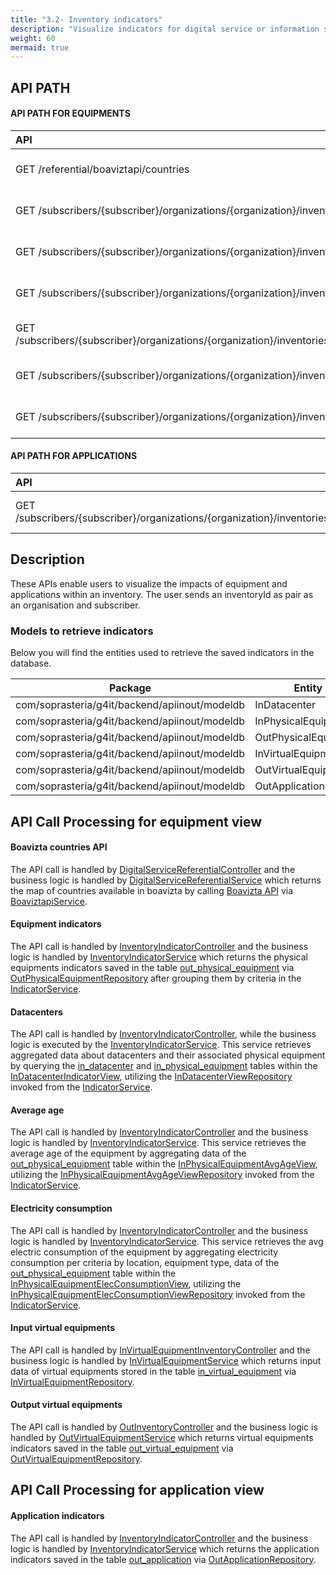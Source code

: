 ```yaml
---
title: "3.2- Inventory indicators"
description: "Visualize indicators for digital service or information system"
weight: 60
mermaid: true
---
```


## API PATH

#### API PATH FOR EQUIPMENTS

| API                                                                                                                               | Swagger                                                                                                                                                 | Use Cases                                                                                                                       |
| :-------------------------------------------------------------------------------------------------------------------------------- | ------------------------------------------------------------------------------------------------------------------------------------------------------- | :------------------------------------------------------------------------------------------------------------------------------ |
| GET /referential/boaviztapi/countries                                                                                             | [Boavizta countries](https://saas-g4it.com/api/swagger-ui/index.html#/digital-service%20referential/getBoaviztaCountries)                               | [Visualize equipments]({{% ref "/2-functional-documentation/use_cases/uc_inventory/uc5_visualize_equipment_footprint.md" %}})   |
| GET /subscribers/{subscriber}/organizations/{organization}/inventories/{inventoryId}/indicators/equipments                        | [Equipment indicators](hhttps://saas-g4it.com/api/swagger-ui/index.html#/inventory-indicator/getEquipmentIndicators)                                    | [Visualize equipments]({{% ref "/2-functional-documentation/use_cases/uc_inventory/uc5_visualize_equipment_footprint.md" %}})   |
| GET /subscribers/{subscriber}/organizations/{organization}/inventories/{inventoryId}/indicators/datacenters                       | [Datacenters](https://saas-g4it.com/api/swagger-ui/index.html#/inventory-indicator/getDataCenterIndicators)                                             | [Visualize equipments]({{% ref "/2-functional-documentation/use_cases/uc_inventory/uc5_visualize_equipment_footprint.md" %}})   |
| GET /subscribers/{subscriber}/organizations/{organization}/inventories/{inventoryId}/indicators/physicalEquipmentsAvgAge          | [Average age](https://saas-g4it.com/api/swagger-ui/index.html#/inventory-indicator/getPhysicalEquipmentAvgAge)                                          | [Visualize equipments]({{% ref "/2-functional-documentation/use_cases/uc_inventory/uc5_visualize_equipment_footprint.md" %}})   |
| GET /subscribers/{subscriber}/organizations/{organization}/inventories/{inventoryId}/indicators/physicalEquipmentsElecConsumption | [Electricity consumption](https://saas-g4it.com/api/swagger-ui/index.html#/inventory-indicator/getPhysicalEquipmentElecConsumption)                     | [Visualize equipments]({{% ref "/2-functional-documentation/use_cases/uc_inventory/uc5_visualize_equipment_footprint.md" %}})   |
| GET /subscribers/{subscriber}/organizations/{organization}/inventories/{inventoryId}/outputs/virtual-equipments                   | [Output virtual equipments](https://saas-g4it.com/api/swagger-ui/index.html#/inventory-outputs/getInventoryOutputsVirtualEquipmentsRest)                | [Visualize equipments]({{% ref "/2-functional-documentation/use_cases/uc_inventory/uc5_visualize_equipment_footprint.md" %}})   |
| GET /subscribers/{subscriber}/organizations/{organization}/inventories/{inventoryId}/inputs/virtual-equipments                    | [Input virtual equipments](https://saas-g4it.com/api/swagger-ui/index.html#/inventory-inputs-virtual-equipment/getInventoryInputsVirtualEquipmentsRest) | [Visualize equipments]({{% ref "/2-functional-documentation/use_cases/uc_inventory/uc6_visualize_application_footprint.md" %}}) |

#### API PATH FOR APPLICATIONS

| API                                                                                                          | Swagger                                                                                                                 | Use Cases                                                                                                                         |
| :----------------------------------------------------------------------------------------------------------- | ----------------------------------------------------------------------------------------------------------------------- | :-------------------------------------------------------------------------------------------------------------------------------- |
| GET /subscribers/{subscriber}/organizations/{organization}/inventories/{inventoryId}/indicators/applications | [Application indicators](https://saas-g4it.com/api/swagger-ui/index.html#/inventory-indicator/getApplicationIndicators) | [Visualize applications]({{% ref "/2-functional-documentation/use_cases/uc_inventory/uc6_visualize_application_footprint.md" %}}) |

## Description

These APIs enable users to visualize the impacts of equipment and applications within an inventory.
The user sends an inventoryId as pair as an organisation and subscriber.

### Models to retrieve indicators

Below you will find the entities used to retrieve the saved indicators in the database.

| Package                                       | Entity               | table                                                                                                                              |
| --------------------------------------------- | -------------------- | ---------------------------------------------------------------------------------------------------------------------------------- |
| com/soprasteria/g4it/backend/apiinout/modeldb | InDatacenter         | [in_datacenter](../../db_documentation/information_system_and_digital_service_input_data/information_sytem_input_data/)            |
| com/soprasteria/g4it/backend/apiinout/modeldb | InPhysicalEquipment  | [ in_physical_equipment ](../../db_documentation/information_system_and_digital_service_input_data/information_sytem_input_data/)  |
| com/soprasteria/g4it/backend/apiinout/modeldb | OutPhysicalEquipment | [out_physical_equipment](../../db_documentation/information_system_and_digital_service_output_data/information_sytem_output_data/) |
| com/soprasteria/g4it/backend/apiinout/modeldb | InVirtualEquipment   | [ in_virtual_equipment ](../../db_documentation/information_system_and_digital_service_input_data/information_sytem_input_data/)   |
| com/soprasteria/g4it/backend/apiinout/modeldb | OutVirtualEquipment  | [out_virtual_equipment](../../db_documentation/information_system_and_digital_service_output_data/information_sytem_output_data/)  |
| com/soprasteria/g4it/backend/apiinout/modeldb | OutApplication       | [out_application](../../db_documentation/information_system_and_digital_service_output_data/information_sytem_output_data/)        |

## API Call Processing for equipment view

#### Boavizta countries API

The API call is handled
by [DigitalServiceReferentialController](https://github.com/G4ITTeam/g4it/blob/main/services/backend/src/main/java/com/soprasteria/g4it/backend/apidigitalservice/controller/DigitalServiceReferentialController.java)
and the business logic is handled
by [DigitalServiceReferentialService](https://github.com/G4ITTeam/g4it/blob/main/services/backend/src/main/java/com/soprasteria/g4it/backend/apidigitalservice/business/DigitalServiceReferentialService.java) which returns the map of countries available in boavizta by calling [Boavizta API](https://api.boavizta.org//docs#/utils/utils_get_all_countries_v1_utils_country_code_get) via [BoaviztapiService](https://github.com/G4ITTeam/g4it/blob/main/services/backend/src/main/java/com/soprasteria/g4it/backend/external/boavizta/business/BoaviztapiService.java).

#### Equipment indicators

The API call is handled
by [InventoryIndicatorController](https://github.com/G4ITTeam/g4it/blob/main/services/backend/src/main/java/com/soprasteria/g4it/backend/apiindicator/controller/InventoryIndicatorController.java)
and the business logic is handled
by [InventoryIndicatorService](https://github.com/G4ITTeam/g4it/blob/main/services/backend/src/main/java/com/soprasteria/g4it/backend/apiindicator/business/InventoryIndicatorService.java) which returns the physical equipments indicators saved in the table [out_physical_equipment](../../db_documentation/information_system_and_digital_service_output_data/information_sytem_output_data)
via [OutPhysicalEquipmentRepository](https://github.com/G4ITTeam/g4it/blob/main/services/backend/src/main/java/com/soprasteria/g4it/backend/apiinout/repository/OutPhysicalEquipmentRepository.java) after grouping them by criteria in the [IndicatorService](https://github.com/G4ITTeam/g4it/blob/main/services/backend/src/main/java/com/soprasteria/g4it/backend/apiindicator/business/IndicatorService.java).

#### Datacenters

The API call is handled
by [InventoryIndicatorController](https://github.com/G4ITTeam/g4it/blob/main/services/backend/src/main/java/com/soprasteria/g4it/backend/apiindicator/controller/InventoryIndicatorController.java), while the business logic is executed by the [InventoryIndicatorService](https://github.com/G4ITTeam/g4it/blob/main/services/backend/src/main/java/com/soprasteria/g4it/backend/apiindicator/business/InventoryIndicatorService.java). This service retrieves aggregated data about datacenters and their associated physical equipment by querying the [in_datacenter](information_system_and_digital_service_input_data/information_sytem_input_data/) and [in_physical_equipment](../../db_documentation/information_system_and_digital_service_input_data/information_sytem_input_data/) tables within the [InDatacenterIndicatorView](https://github.com/G4ITTeam/g4it/blob/main/services/backend/src/main/java/com/soprasteria/g4it/backend/apiindicator/modeldb/InDatacenterIndicatorView.java), utilizing the [InDatacenterViewRepository](https://github.com/G4ITTeam/g4it/blob/main/services/backend/src/main/java/com/soprasteria/g4it/backend/apiinout/repository/InDatacenterViewRepository.java) invoked from the [IndicatorService](https://github.com/G4ITTeam/g4it/blob/main/services/backend/src/main/java/com/soprasteria/g4it/backend/apiindicator/business/IndicatorService.java).

#### Average age

The API call is handled
by [InventoryIndicatorController](https://github.com/G4ITTeam/g4it/blob/main/services/backend/src/main/java/com/soprasteria/g4it/backend/apiindicator/controller/InventoryIndicatorController.java)
and the business logic is handled
by [InventoryIndicatorService](https://github.com/G4ITTeam/g4it/blob/main/services/backend/src/main/java/com/soprasteria/g4it/backend/apiindicator/business/InventoryIndicatorService.java).
This service retrieves the average age of the equipment by aggregating data of the [out_physical_equipment](../../db_documentation/information_system_and_digital_service_output_data/information_sytem_output_data/) table within the [InPhysicalEquipmentAvgAgeView](https://github.com/G4ITTeam/g4it/blob/main/services/backend/src/main/java/com/soprasteria/g4it/backend/apiindicator/modeldb/InPhysicalEquipmentAvgAgeView.java), utilizing the [InPhysicalEquipmentAvgAgeViewRepository](https://github.com/G4ITTeam/g4it/blob/main/services/backend/src/main/java/com/soprasteria/g4it/backend/apiinout/repository/InPhysicalEquipmentAvgAgeViewRepository.java) invoked from the [IndicatorService](https://github.com/G4ITTeam/g4it/blob/main/services/backend/src/main/java/com/soprasteria/g4it/backend/apiindicator/business/IndicatorService.java).

#### Electricity consumption

The API call is handled
by [InventoryIndicatorController](https://github.com/G4ITTeam/g4it/blob/main/services/backend/src/main/java/com/soprasteria/g4it/backend/apiindicator/controller/InventoryIndicatorController.java)
and the business logic is handled
by [InventoryIndicatorService](https://github.com/G4ITTeam/g4it/blob/main/services/backend/src/main/java/com/soprasteria/g4it/backend/apiindicator/business/InventoryIndicatorService.java).
This service retrieves the avg electric consumption of the equipment by aggregating electricity consumption per criteria by location, equipment type, data of the [out_physical_equipment](../../db_documentation/information_system_and_digital_service_output_data/information_sytem_output_data/) table within the [InPhysicalEquipmentElecConsumptionView](https://github.com/G4ITTeam/g4it/blob/main/services/backend/src/main/java/com/soprasteria/g4it/backend/apiindicator/modeldb/InPhysicalEquipmentElecConsumptionView.java), utilizing the [InPhysicalEquipmentElecConsumptionViewRepository](https://github.com/G4ITTeam/g4it/blob/main/services/backend/src/main/java/com/soprasteria/g4it/backend/apiinout/repository/InPhysicalEquipmentElecConsumptionViewRepository.java) invoked from the [IndicatorService](https://github.com/G4ITTeam/g4it/blob/main/services/backend/src/main/java/com/soprasteria/g4it/backend/apiindicator/business/IndicatorService.java).

#### Input virtual equipments

The API call is handled
by [InVirtualEquipmentInventoryController](https://github.com/G4ITTeam/g4it/blob/main/services/backend/src/main/java/com/soprasteria/g4it/backend/apiinout/controller/InVirtualEquipmentInventoryController.java)
and the business logic is handled
by [InVirtualEquipmentService](https://github.com/G4ITTeam/g4it/blob/main/services/backend/src/main/java/com/soprasteria/g4it/backend/apiinout/business/InVirtualEquipmentService.java) which returns input data of virtual equipments stored in the table [in_virtual_equipment](../../db_documentation/information_system_and_digital_service_output_data/information_sytem_input_data) via [InVirtualEquipmentRepository](https://github.com/G4ITTeam/g4it/blob/main/services/backend/src/main/java/com/soprasteria/g4it/backend/apiinout/repository/InVirtualEquipmentRepository.java).

#### Output virtual equipments

The API call is handled
by [OutInventoryController](https://github.com/G4ITTeam/g4it/blob/main/services/backend/src/main/java/com/soprasteria/g4it/backend/apiinout/controller/OutInventoryController.java)
and the business logic is handled
by [OutVirtualEquipmentService](https://github.com/G4ITTeam/g4it/blob/main/services/backend/src/main/java/com/soprasteria/g4it/backend/apiinout/business/OutVirtualEquipmentService.java) which returns virtual equipments indicators saved in the table [out_virtual_equipment](../../db_documentation/information_system_and_digital_service_output_data/information_sytem_output_data) via [OutVirtualEquipmentRepository](https://github.com/G4ITTeam/g4it/blob/main/services/backend/src/main/java/com/soprasteria/g4it/backend/apiinout/business/OutVirtualEquipmentService.java).

## API Call Processing for application view

#### Application indicators

The API call is handled
by [InventoryIndicatorController](https://github.com/G4ITTeam/g4it/blob/main/services/backend/src/main/java/com/soprasteria/g4it/backend/apiindicator/controller/InventoryIndicatorController.java)
and the business logic is handled
by [InventoryIndicatorService](https://github.com/G4ITTeam/g4it/blob/main/services/backend/src/main/java/com/soprasteria/g4it/backend/apiindicator/business/InventoryIndicatorService.java) which returns the application indicators saved in the table [out_application](../../db_documentation/information_system_and_digital_service_output_data/information_sytem_output_data) via [OutApplicationRepository](https://github.com/G4ITTeam/g4it/blob/main/services/backend/src/main/java/com/soprasteria/g4it/backend/apiinout/business/OutApplicationRepository.java).
